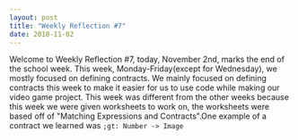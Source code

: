```yaml
---
layout: post
title: "Weekly Reflection #7"
date: 2018-11-02
---
```


Welcome to Weekly Reflection #7, today, November 2nd, marks the end of the school week. This week, Monday-Friday(except for Wednesday), we mostly focused on defining contracts. We mainly focused on defining contracts this week to make it easier for us to use code while making our video game project. This week was different from the other weeks because this week we were given worksheets to work on, the worksheets were based off of "Matching Expressions and Contracts".One example of a contract we learned was ```;gt: Number -> Image```
